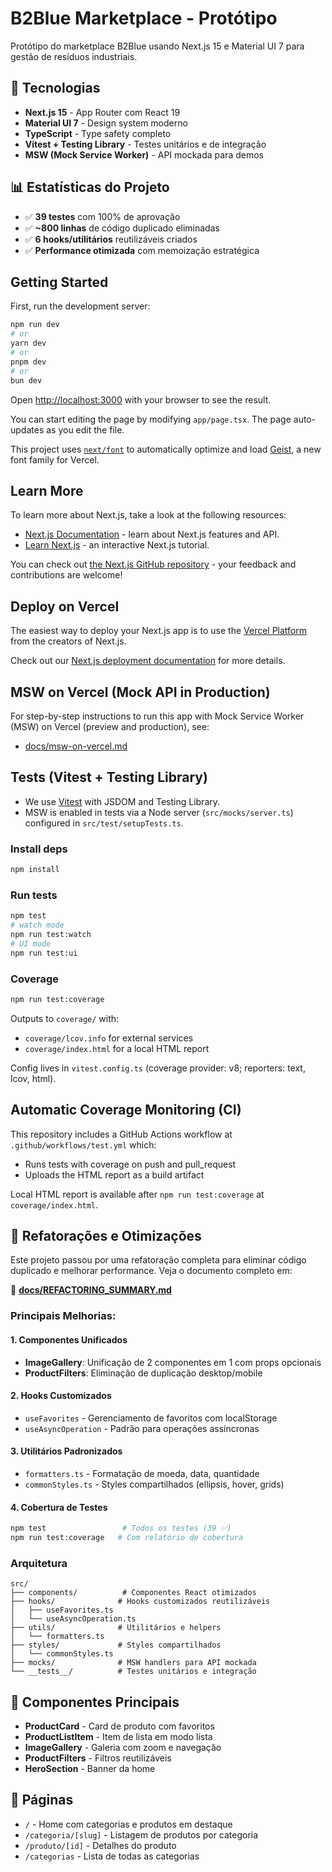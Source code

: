 # B2Blue Marketplace - Protótipo

Protótipo do marketplace B2Blue usando Next.js 15 e Material UI 7 para gestão de resíduos industriais.

## 🚀 Tecnologias

- **Next.js 15** - App Router com React 19
- **Material UI 7** - Design system moderno
- **TypeScript** - Type safety completo
- **Vitest + Testing Library** - Testes unitários e de integração
- **MSW (Mock Service Worker)** - API mockada para demos

## 📊 Estatísticas do Projeto

- ✅ **39 testes** com 100% de aprovação
- ✅ **~800 linhas** de código duplicado eliminadas
- ✅ **6 hooks/utilitários** reutilizáveis criados
- ✅ **Performance otimizada** com memoização estratégica

## Getting Started

First, run the development server:

```bash
npm run dev
# or
yarn dev
# or
pnpm dev
# or
bun dev
```

Open [http://localhost:3000](http://localhost:3000) with your browser to see the result.

You can start editing the page by modifying `app/page.tsx`. The page auto-updates as you edit the file.

This project uses [`next/font`](https://nextjs.org/docs/app/building-your-application/optimizing/fonts) to automatically optimize and load [Geist](https://vercel.com/font), a new font family for Vercel.

## Learn More

To learn more about Next.js, take a look at the following resources:
- [Next.js Documentation](https://nextjs.org/docs) - learn about Next.js features and API.
- [Learn Next.js](https://nextjs.org/learn) - an interactive Next.js tutorial.

You can check out [the Next.js GitHub repository](https://github.com/vercel/next.js) - your feedback and contributions are welcome!

## Deploy on Vercel

The easiest way to deploy your Next.js app is to use the [Vercel Platform](https://vercel.com/new?utm_medium=default-template&filter=next.js&utm_source=create-next-app&utm_campaign=create-next-app-readme) from the creators of Next.js.

Check out our [Next.js deployment documentation](https://nextjs.org/docs/app/building-your-application/deploying) for more details.

## MSW on Vercel (Mock API in Production)

For step-by-step instructions to run this app with Mock Service Worker (MSW) on Vercel (preview and production), see:

- [docs/msw-on-vercel.md](docs/msw-on-vercel.md)

## Tests (Vitest + Testing Library)

- We use [Vitest](https://vitest.dev/) with JSDOM and Testing Library.
- MSW is enabled in tests via a Node server (`src/mocks/server.ts`) configured in `src/test/setupTests.ts`.

### Install deps

```bash
npm install
```

### Run tests

```bash
npm test
# watch mode
npm run test:watch
# UI mode
npm run test:ui
```

### Coverage

```bash
npm run test:coverage
```

Outputs to `coverage/` with:
- `coverage/lcov.info` for external services
- `coverage/index.html` for a local HTML report

Config lives in `vitest.config.ts` (coverage provider: v8; reporters: text, lcov, html).

## Automatic Coverage Monitoring (CI)

This repository includes a GitHub Actions workflow at `.github/workflows/test.yml` which:
- Runs tests with coverage on push and pull_request
- Uploads the HTML report as a build artifact

Local HTML report is available after `npm run test:coverage` at `coverage/index.html`.

## 🔄 Refatorações e Otimizações

Este projeto passou por uma refatoração completa para eliminar código duplicado e melhorar performance. Veja o documento completo em:

📄 **[docs/REFACTORING_SUMMARY.md](docs/REFACTORING_SUMMARY.md)**

### Principais Melhorias:

#### 1. Componentes Unificados
- **ImageGallery**: Unificação de 2 componentes em 1 com props opcionais
- **ProductFilters**: Eliminação de duplicação desktop/mobile

#### 2. Hooks Customizados
- `useFavorites` - Gerenciamento de favoritos com localStorage
- `useAsyncOperation` - Padrão para operações assíncronas

#### 3. Utilitários Padronizados
- `formatters.ts` - Formatação de moeda, data, quantidade
- `commonStyles.ts` - Styles compartilhados (ellipsis, hover, grids)

#### 4. Cobertura de Testes
```bash
npm test                 # Todos os testes (39 ✅)
npm run test:coverage   # Com relatório de cobertura
```

### Arquitetura

```
src/
├── components/          # Componentes React otimizados
├── hooks/              # Hooks customizados reutilizáveis
│   ├── useFavorites.ts
│   └── useAsyncOperation.ts
├── utils/              # Utilitários e helpers
│   └── formatters.ts
├── styles/             # Styles compartilhados
│   └── commonStyles.ts
├── mocks/              # MSW handlers para API mockada
└── __tests__/          # Testes unitários e integração
```

## 🎨 Componentes Principais

- **ProductCard** - Card de produto com favoritos
- **ProductListItem** - Item de lista em modo lista
- **ImageGallery** - Galeria com zoom e navegação
- **ProductFilters** - Filtros reutilizáveis
- **HeroSection** - Banner da home

## 📱 Páginas

- `/` - Home com categorias e produtos em destaque
- `/categoria/[slug]` - Listagem de produtos por categoria
- `/produto/[id]` - Detalhes do produto
- `/categorias` - Lista de todas as categorias
